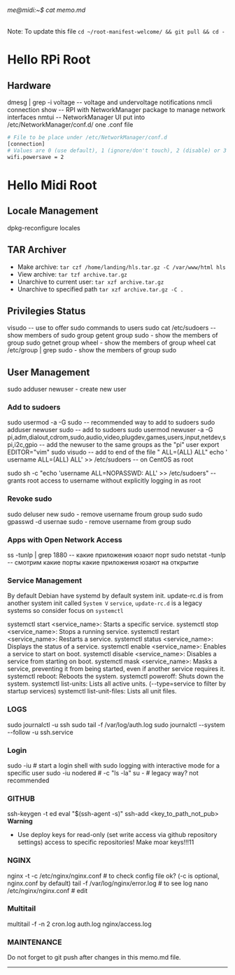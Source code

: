 ###### me@midi:~$ cat memo.md

Note: To update this file `cd ~/root-manifest-welcome/ && git pull && cd -`


# Hello RPi Root

## Hardware

dmesg | grep -i voltage -- voltage and undervoltage notifications
nmcli connection show -- RPI with NetworkManager package to manage network interfaces
nmtui -- NetworkManager UI
put into /etc/NetworkManager/conf.d/ one .conf file

```bash wifi-powersave-off.conf
# File to be place under /etc/NetworkManager/conf.d
[connection]
# Values are 0 (use default), 1 (ignore/don't touch), 2 (disable) or 3 (enable).
wifi.powersave = 2
```

# Hello Midi Root

## Locale Management
dpkg-reconfigure locales

## TAR Archiver
- Make archive: `tar czf /home/landing/hls.tar.gz -C /var/www/html hls`
- View archive: `tar tzf archive.tar.gz`
- Unarchive to current user: `tar xzf archive.tar.gz`
- Unarchive to specified path `tar xzf archive.tar.gz -C .`

## Privilegies Status
visudo -- use to offer sudo commands to users
sudo cat /etc/sudoers -- show members of sudo group
getent group sudo - show the members of group sudo
getnet group wheel - show the members of group wheel
cat /etc/group | grep sudo - show the members of group sudo


## User Management
sudo adduser newuser - create new user


### Add to sudoers
sudo usermod -a -G sudo <username> -- recommended way to add to sudoers
sudo adduser newuser sudo -- add to sudoers
sudo usermod newuser -a -G pi,adm,dialout,cdrom,sudo,audio,video,plugdev,games,users,input,netdev,spi,i2c,gpio -- add the newuser to the same groups as the "pi" user
export EDITOR="vim" sudo visudo -- add to end of the file "<username> ALL=(ALL) ALL"
echo ' username ALL=(ALL)   ALL' >> /etc/sudoers -- on CentOS as root

sudo sh -c "echo 'username ALL=NOPASSWD: ALL' >> /etc/sudoers" -- grants root access to username without explicitly logging in as root


### Revoke sudo
sudo deluser new sudo - remove username froum group sudo
sudo gpasswd -d usernae sudo - remove username from group sudo


### Apps with Open Network Access
ss -tunlp | grep 1880 -- какие приложения юзают порт
sudo netstat -tunlp -- смотрим какие порты какие приложения юзают на открытие


### Service Management
By default Debian have systemd by default system init.
update-rc.d is from another system init called `System V`
`service`, `update-rc.d` is a legacy systems so consider focus on `systemctl`

systemctl start <service_name>: Starts a specific service.
systemctl stop <service_name>: Stops a running service.
systemctl restart <service_name>: Restarts a service.
systemctl status <service_name>: Displays the status of a service.
systemctl enable <service_name>: Enables a service to start on boot.
systemctl disable <service_name>: Disables a service from starting on boot.
systemctl mask <service_name>: Masks a service, preventing it from being started, even if another service requires it.
systemctl reboot: Reboots the system.
systemctl poweroff: Shuts down the system.
systemctl list-units: Lists all active units. (--type=service to filter by startup services)
systemctl list-unit-files: Lists all unit files.


### LOGS
sudo journalctl -u ssh
sudo tail -f /var/log/auth.log
sudo journalctl --system --follow -u ssh.service


### Login
sudo -iu <username>  # start a login shell with sudo logging with interactive mode for a specific user
sudo -iu nodered    # -c "ls -la"
su - <username>     # legacy way? not recommended

### GITHUB
ssh-keygen -t ed<tab>
eval "$(ssh-agent -s)"
ssh-add <key_to_path_not_pub>
**Warning**
- Use deploy keys for read-only (set write access via github repository settings) access to specific repositories! Make moar keys!!!11


### NGINX
nginx -t -c /etc/nginx/nginx.conf  # to check config file ok? (-c is optional, nginx.conf by default)
tail -f /var/log/nginx/error.log   # to see log
nano /etc/nginx/nginx.conf         # edit


### Multitail
multitail -f -n 2 cron.log auth.log nginx/access.log

### MAINTENANCE
Do not forget to git push after changes in this memo.md file.

***

